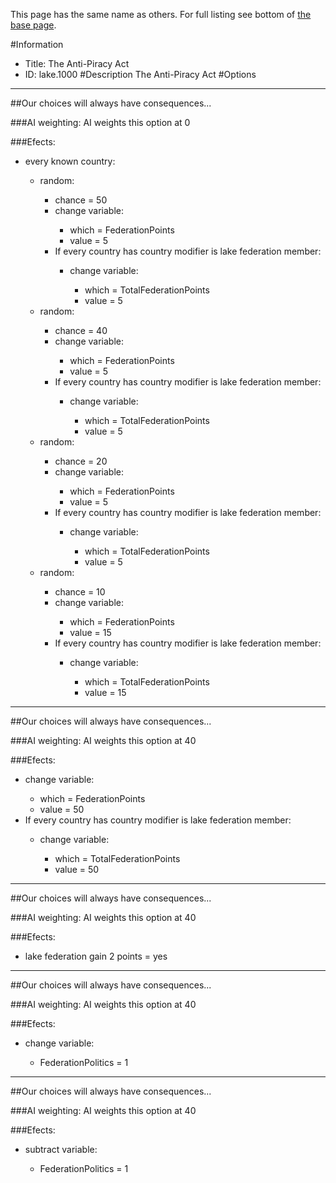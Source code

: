 This page has the same name as others. For full listing see bottom of [the base page](the_anti_piracy_act.md).

#Information
 - Title: The Anti-Piracy Act
 - ID: lake.1000
#Description
The Anti-Piracy Act
#Options

___
##Our choices will always have consequences...

###AI weighting:
AI weights this option at 0


###Efects:<ul><li>every known country:</li><ul><li>random:</li><ul><li>chance = 50</li><li>change variable:</li><ul><li>which = FederationPoints</li><li>value = 5</li></ul><li>If every country has country modifier is lake federation member:</li><ul><li>change variable:</li><ul><li>which = TotalFederationPoints</li><li>value = 5</li></ul></ul></ul><li>random:</li><ul><li>chance = 40</li><li>change variable:</li><ul><li>which = FederationPoints</li><li>value = 5</li></ul><li>If every country has country modifier is lake federation member:</li><ul><li>change variable:</li><ul><li>which = TotalFederationPoints</li><li>value = 5</li></ul></ul></ul><li>random:</li><ul><li>chance = 20</li><li>change variable:</li><ul><li>which = FederationPoints</li><li>value = 5</li></ul><li>If every country has country modifier is lake federation member:</li><ul><li>change variable:</li><ul><li>which = TotalFederationPoints</li><li>value = 5</li></ul></ul></ul><li>random:</li><ul><li>chance = 10</li><li>change variable:</li><ul><li>which = FederationPoints</li><li>value = 15</li></ul><li>If every country has country modifier is lake federation member:</li><ul><li>change variable:</li><ul><li>which = TotalFederationPoints</li><li>value = 15</li></ul></ul></ul></ul></ul>

___
##Our choices will always have consequences...

###AI weighting:
AI weights this option at 40


###Efects:<ul><li>change variable:</li><ul><li>which = FederationPoints</li><li>value = 50</li></ul><li>If every country has country modifier is lake federation member:</li><ul><li>change variable:</li><ul><li>which = TotalFederationPoints</li><li>value = 50</li></ul></ul></ul>

___
##Our choices will always have consequences...

###AI weighting:
AI weights this option at 40


###Efects:<ul><li>lake federation gain 2 points = yes</li></ul>

___
##Our choices will always have consequences...

###AI weighting:
AI weights this option at 40


###Efects:<ul><li>change variable:</li><ul><li>FederationPolitics = 1</li></ul></ul>

___
##Our choices will always have consequences...

###AI weighting:
AI weights this option at 40


###Efects:<ul><li>subtract variable:</li><ul><li>FederationPolitics = 1</li></ul></ul>
